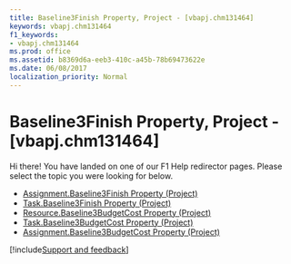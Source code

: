 ```yaml
---
title: Baseline3Finish Property, Project - [vbapj.chm131464]
keywords: vbapj.chm131464
f1_keywords:
- vbapj.chm131464
ms.prod: office
ms.assetid: b8369d6a-eeb3-410c-a45b-78b69473622e
ms.date: 06/08/2017
localization_priority: Normal
---
```



# Baseline3Finish Property, Project - [vbapj.chm131464]

Hi there! You have landed on one of our F1 Help redirector pages. Please select the topic you were looking for below.

- [Assignment.Baseline3Finish Property (Project)](http://msdn.microsoft.com/library/a52d9f03-e7f0-b1a0-69bd-cc563162bb69%28Office.15%29.aspx)
- [Task.Baseline3Finish Property (Project)](http://msdn.microsoft.com/library/06e4f91a-f2fd-d7a2-2d00-b93054673f6f%28Office.15%29.aspx)
- [Resource.Baseline3BudgetCost Property (Project)](http://msdn.microsoft.com/library/9e3781f3-81d8-ca31-e35e-06740519a351%28Office.15%29.aspx)
- [Task.Baseline3BudgetCost Property (Project)](http://msdn.microsoft.com/library/abafed34-6b35-3436-5303-97ba138caf6d%28Office.15%29.aspx)
- [Assignment.Baseline3BudgetCost Property (Project)](http://msdn.microsoft.com/library/e55e4f8e-5e14-8e7a-67f9-d6e721d7b671%28Office.15%29.aspx)

[!include[Support and feedback](~/includes/feedback-boilerplate.md)]